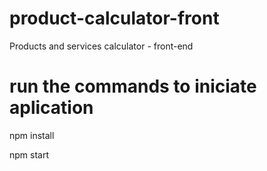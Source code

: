# product-calculator-front
Products and services calculator - front-end

# run the commands to iniciate aplication

npm install

npm start
